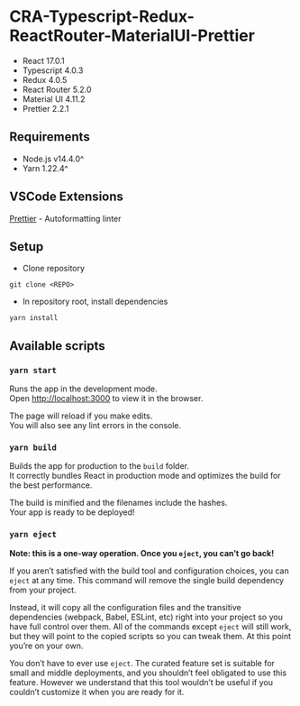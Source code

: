 # CRA-Typescript-Redux-ReactRouter-MaterialUI-Prettier

- React 17.0.1
- Typescript 4.0.3
- Redux 4.0.5
- React Router 5.2.0
- Material UI 4.11.2
- Prettier 2.2.1

## Requirements

- Node.js v14.4.0^
- Yarn 1.22.4^

## VSCode Extensions

[Prettier](https://github.com/prettier/prettier-vscode) - Autoformatting linter

## Setup

- Clone repository

```
git clone <REPO>
```

- In repository root, install dependencies

```
yarn install
```

## Available scripts

### `yarn start`

Runs the app in the development mode.\
Open [http://localhost:3000](http://localhost:3000) to view it in the browser.

The page will reload if you make edits.\
You will also see any lint errors in the console.

### `yarn build`

Builds the app for production to the `build` folder.\
It correctly bundles React in production mode and optimizes the build for the best
performance.

The build is minified and the filenames include the hashes.\
Your app is ready to be deployed!

### `yarn eject`

**Note: this is a one-way operation. Once you `eject`, you can’t go back!**

If you aren’t satisfied with the build tool and configuration choices, you can
`eject` at any time. This command will remove the single build dependency from
your project.

Instead, it will copy all the configuration files and the transitive
dependencies (webpack, Babel, ESLint, etc) right into your project so you have
full control over them. All of the commands except `eject` will still work, but
they will point to the copied scripts so you can tweak them. At this point
you’re on your own.

You don’t have to ever use `eject`. The curated feature set is suitable for
small and middle deployments, and you shouldn’t feel obligated to use this
feature. However we understand that this tool wouldn’t be useful if you couldn’t
customize it when you are ready for it.
